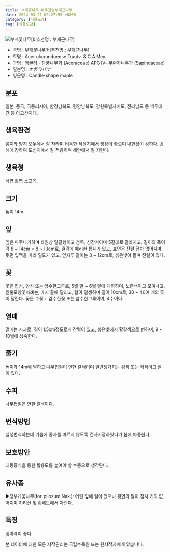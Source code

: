 ```yaml
---
title: 부게꽃나무_비추천명부개근나무
date: 2024-03-21 02:27:55 +0800
category: [식물도감]
tag: [식물도감]
---
```




![부게꽃나무[비추천명 : 부개근나무]](/fileUpload/plants/basic/Aceraceae/Acer/2321/1_th2.JPG)
- 국명 : 부게꽃나무[비추천명 : 부개근나무]
- 학명 : Acer ukurunduense Trautv. & C.A.Mey.
- 과명 : 앵글러 - 단풍나무과 (Aceraceae) APG Ⅳ- 무환자나무과 (Sapindaceae)
- 일본명 : オガラパナ
- 영문명 : Candle-shape maple


## 분포
일본, 중국, 극동러시아; 함경남북도, 평안남북도, 강원특별자치도, 전라남도 등 백두대간 등 아고산지대.
## 생육환경
음지와 양지 모두에서 잘 자라며 비옥한 적윤지에서 생장이 좋으며 내한성이 강하다. 공해에 강하여 도심지에서 잘 적응하며 해안에서 잘 자란다.
## 생육형
낙엽 활엽 소교목. 
## 크기
높이 14m.
## 잎
잎은 마주나기하며 타원상 달걀형이고 첨두, 심장저이며 5갈래로 갈라지고, 길이와 폭이 각 8 ~ 14cm × 8 ~ 13cm로, 결각에 예리한 톱니가 있고, 표면은 잔털 점차 없어지며, 뒷면 잎맥을 따라 밀모가 있고, 잎자루 길이는 3 ~ 12cm로, 붉은빛이 돌며 잔털이 있다.
## 꽃
꽃은 잡성, 양성 또는 암수한그루로, 5월 말 ~ 6월 말에 개화하며, 노란색이고 모여나고, 원뿔모양꽃차례는, 가지 끝에 달리고, 털이 밀생하며 길이 10cm로, 30 ~ 40여 개의 꽃이 달린다.  꽃은 수꽃 + 암수한꽃 또는 암수한그루이며,  4수이다.
## 열매
열매는 시과로, 길이 1.5cm정도로서 잔털이 있고, 붉은빛에서 황갈색으로 변하며, 9 ~ 10월에 성숙한다.
## 줄기
높이가 14m에 달하고 나무껍질이 연한 갈색이며 일년생가지는 황색 또는 적색이고 털이 있다.
## 수피
나무껍질은 연한 갈색이다.
## 번식방법
실생번식하는데 가을에 종자를 마르지 않도록 건사저장하였다가 봄에 파종한다.
## 보호방안
대량증식을 통한 활용도를 높여야 할 수종으로 생각된다.
## 유사종
▶청부게꽃나무(for. pilosum Nak.): 어린 잎에 털이 있으나 뒷면의 털이 점차 거의 없어지며 지리산 및 황해도에서 자란다.
## 특징
맹아력이 좋다.






본 데이터에 대한 모든 저작권리는 국립수목원 또는 원저작자에게 있습니다.

